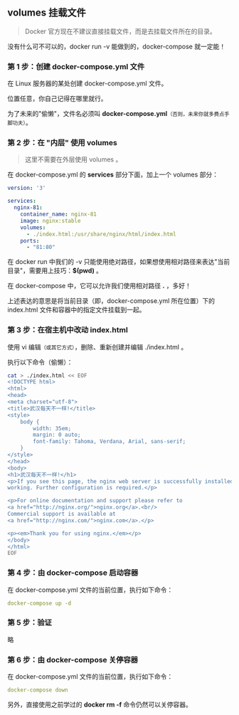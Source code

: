 ## volumes 挂载文件

> Docker 官方现在不建议直接挂载文件，而是去挂载文件所在的目录。

没有什么可不可以的，docker run -v 能做到的，docker-compose 就一定能！

### 第 1 步：创建 docker-compose.yml 文件

在 Linux 服务器的某处创建 docker-compose.yml 文件。

位置任意，你自己记得在哪里就行。

为了未来的"偷懒"，文件名必须叫 **docker-compose.yml**<small>（否则，未来你就多费点手脚功夫）</small>。

### 第 2 步：在 "内层" 使用 volumes 

> 这里不需要在外层使用 volumes 。

在 docker-compose.yml 的 **services** 部分下面，加上一个 volumes 部分：

```yaml
version: '3'

services:
  nginx-81:
    container_name: nginx-81
    image: nginx:stable
    volumes:
      - ./index.html:/usr/share/nginx/html/index.html
    ports:
      - "81:80"
```

在 docker run 中我们的 -v 只能使用绝对路径，如果想使用相对路径来表达"当前目录"，需要用上技巧：**$(pwd)** 。

在 docker-compose 中，它可以允许我们使用相对路径 **.** ，多好！

上述表达的意思是将当前目录（即，docker-compose.yml 所在位置）下的 index.html 文件和容器中的指定文件挂载到一起。

### 第 3 步：在宿主机中改动 index.html

使用 vi 编辑<small>（或其它方式）</small>，删除、重新创建并编辑 ./index.html 。

执行以下命令（偷懒）：

```bash
cat > ./index.html << EOF
<!DOCTYPE html>
<html>
<head>
<meta charset="utf-8">
<title>武汉每天不一样!</title>
<style>
    body {
        width: 35em;
        margin: 0 auto;
        font-family: Tahoma, Verdana, Arial, sans-serif;
    }
</style>
</head>
<body>
<h1>武汉每天不一样!</h1>
<p>If you see this page, the nginx web server is successfully installed and
working. Further configuration is required.</p>

<p>For online documentation and support please refer to
<a href="http://nginx.org/">nginx.org</a>.<br/>
Commercial support is available at
<a href="http://nginx.com/">nginx.com</a>.</p>

<p><em>Thank you for using nginx.</em></p>
</body>
</html>
EOF
```



### 第 4 步：由 docker-compose 启动容器

在 docker-compose.yml 文件的当前位置，执行如下命令：

```yaml
docker-compose up -d
```

### 第 5 步：验证

略

### 第 6 步：由 docker-compose 关停容器

在 docker-compose.yml 文件的当前位置，执行如下命令：

```yaml
docker-compose down
```

另外，直接使用之前学过的 **docker rm -f** 命令仍然可以关停容器。





